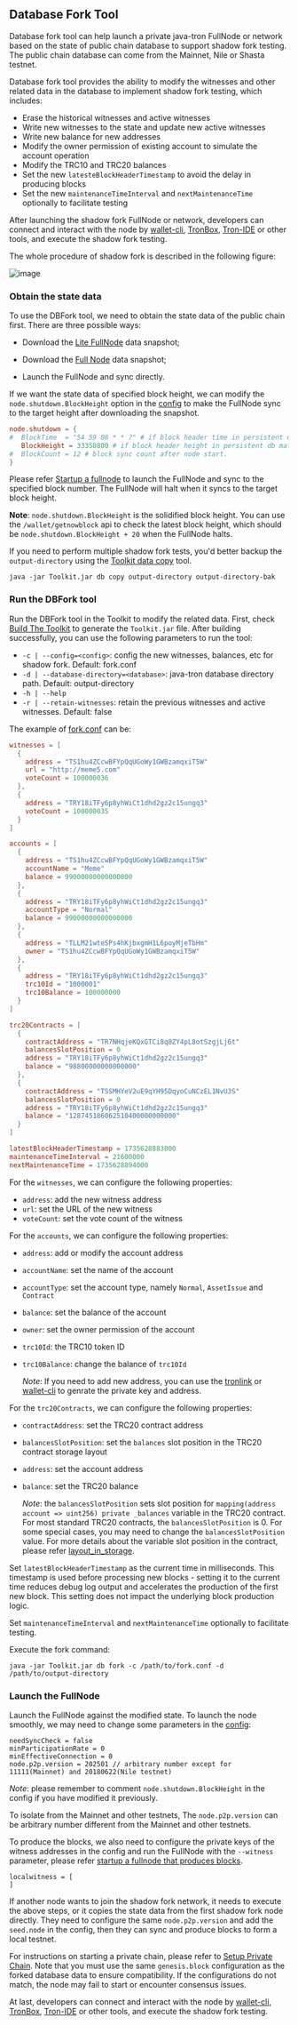 ## Database Fork Tool
Database fork tool can help launch a private java-tron FullNode or network based on the state of public chain database to support shadow fork testing.
The public chain database can come from the Mainnet, Nile or Shasta testnet.

Database fork tool provides the ability to modify the witnesses and other related data in the database to
implement shadow fork testing, which includes:
- Erase the historical witnesses and active witnesses
- Write new witnesses to the state and update new active witnesses
- Write new balance for new addresses
- Modify the owner permission of existing account to simulate the account operation
- Modify the TRC10 and TRC20 balances
- Set the new `latesteBlockHeaderTimestamp` to avoid the delay in producing blocks
- Set the new `maintenanceTimeInterval` and `nextMaintenanceTime` optionally to facilitate testing

After launching the shadow fork FullNode or network,
developers can connect and interact with the node by [wallet-cli](https://tronprotocol.github.io/documentation-en/clients/wallet-cli/),
[TronBox](https://developers.tron.network/reference/what-is-tronbox), [Tron-IDE](https://developers.tron.network/docs/tron-ide) or other tools, and execute the shadow fork testing.

The whole procedure of shadow fork is described in the following figure:

![image](../../images/shadow-fork.png)

### Obtain the state data
To use the DBFork tool, we need to obtain the state data of the public chain first. There are three possible ways:

- Download the [Lite FullNode](https://tronprotocol.github.io/documentation-en/using_javatron/backup_restore/#lite-fullnode-data-snapshot) data snapshot;

- Download the [Full Node](https://tronprotocol.github.io/documentation-en/using_javatron/backup_restore/#fullnode-data-snapshot) data snapshot;

- Launch the FullNode and sync directly.

If we want the state data of specified block height, we can modify the `node.shutdown.BlockHeight` option in the [config](https://github.com/tronprotocol/tron-deployment/blob/master/main_net_config.conf) to make the FullNode sync to the target height after downloading the snapshot.
```conf
node.shutdown = {
#  BlockTime  = "54 59 08 * * ?" # if block header time in persistent db matched.
   BlockHeight = 33350800 # if block header height in persistent db matched.
#  BlockCount = 12 # block sync count after node start.
}
```

Please refer [Startup a fullnode](https://tronprotocol.github.io/documentation-en/using_javatron/installing_javatron/#startup-a-fullnode) to launch the FullNode and sync to the specified block number. The FullNode will halt when it syncs to the target block height.

**Note**: `node.shutdown.BlockHeight` is the solidified block height. You can use the `/wallet/getnowblock` api to check the latest block height, which should be `node.shutdown.BlockHeight + 20` when the FullNode halts.

If you need to perform multiple shadow fork tests, you'd better backup the `output-directory` using the [Toolkit data copy](https://tronprotocol.github.io/documentation-en/using_javatron/toolkit/#data-copy) tool.
```shell
java -jar Toolkit.jar db copy output-directory output-directory-bak
```

### Run the DBFork tool
Run the DBFork tool in the Toolkit to modify the related data. First, check [Build The Toolkit](README.md#build-the-toolkit) to generate the `Toolkit.jar` file. After building successfully, you can use the following parameters to run the tool:
- `-c | --config=<config>`: config the new witnesses, balances, etc for shadow
  fork. Default: fork.conf
- `-d | --database-directory=<database>`: java-tron database directory path. Default: output-directory
- `-h | --help`
- `-r | --retain-witnesses`: retain the previous witnesses and active witnesses. Default: false

The example of [fork.conf](../../conf/fork.conf) can be:

```conf
witnesses = [
  {
    address = "TS1hu4ZCcwBFYpQqUGoWy1GWBzamqxiT5W"
    url = "http://meme5.com"
    voteCount = 100000036
  },
  {
    address = "TRY18iTFy6p8yhWiCt1dhd2gz2c15ungq3"
    voteCount = 100000035
  }
]

accounts = [
  {
    address = "TS1hu4ZCcwBFYpQqUGoWy1GWBzamqxiT5W"
    accountName = "Meme"
    balance = 99000000000000000
  },
  {
    address = "TRY18iTFy6p8yhWiCt1dhd2gz2c15ungq3"
    accountType = "Normal"
    balance = 99000000000000000
  },
  {
    address = "TLLM21wteSPs4hKjbxgmH1L6poyMjeTbHm"
    owner = "TS1hu4ZCcwBFYpQqUGoWy1GWBzamqxiT5W"
  },
  {
    address = "TRY18iTFy6p8yhWiCt1dhd2gz2c15ungq3"
    trc10Id = "1000001"
    trc10Balance = 100000000
  }
]

trc20Contracts = [
  {
    contractAddress = "TR7NHqjeKQxGTCi8q8ZY4pL8otSzgjLj6t"
    balancesSlotPosition = 0
    address = "TRY18iTFy6p8yhWiCt1dhd2gz2c15ungq3"
    balance = "98800000000000000"
  },
  {
    contractAddress = "TSSMHYeV2uE9qYH95DqyoCuNCzEL1NvU3S"
    balancesSlotPosition = 0
    address = "TRY18iTFy6p8yhWiCt1dhd2gz2c15ungq3"
    balance = "128745186062510400000000000"
  }
]

latestBlockHeaderTimestamp = 1735628883000
maintenanceTimeInterval = 21600000
nextMaintenanceTime = 1735628894000
```

For the `witnesses`, we can configure the following properties:
- `address`: add the new witness address
- `url`: set the URL of the new witness
- `voteCount`: set the vote count of the witness

For the `accounts`, we can configure the following properties:
- `address`:  add or modify the account address
- `accountName`: set the name of the account
- `accountType`: set the account type, namely `Normal`, `AssetIssue` and `Contract`
- `balance`: set the balance of the account
- `owner`: set the owner permission of the account
- `trc10Id`: the TRC10 token ID
- `trc10Balance`: change the balance of `trc10Id`

  *Note*: If you need to add new address, you can use the [tronlink](https://www.tronlink.org/) or [wallet-cli](https://github.com/tronprotocol/wallet-cli?tab=readme-ov-file#account-related-commands) to genrate the private key and address.

For the `trc20Contracts`, we can configure the following properties:
- `contractAddress`: set the TRC20 contract address
- `balancesSlotPosition`: set the `balances` slot position in the TRC20 contract storage layout
- `address`: set the account address
- `balance`: set the TRC20 balance

  *Note*: the `balancesSlotPosition` sets slot position for
  `mapping(address account => uint256) private _balances` variable in the TRC20 contract.
  For most standard TRC20 contracts, the `balancesSlotPosition` is 0. For some special cases,
  you may need to change the `balancesSlotPosition` value. For more details about the variable slot position
  in the contract, please refer [layout_in_storage](https://docs.soliditylang.org/en/latest/internals/layout_in_storage.html).

Set `latestBlockHeaderTimestamp` as the current time in milliseconds. This timestamp is used before processing new blocks - setting it to the current time reduces debug log output and accelerates the production of the first new block. This setting does not impact the underlying block production logic.

Set `maintenanceTimeInterval` and `nextMaintenanceTime` optionally to facilitate testing.

Execute the fork command:
```shell script
java -jar Toolkit.jar db fork -c /path/to/fork.conf -d /path/to/output-directory
```

### Launch the FullNode
Launch the FullNode against the modified state. To launch the node smoothly, we may need to change some parameters in the [config](https://github.com/tronprotocol/tron-deployment/blob/master/main_net_config.conf):
```config
needSyncCheck = false
minParticipationRate = 0
minEffectiveConnection = 0
node.p2p.version = 202501 // arbitrary number except for 11111(Mainnet) and 20180622(Nile testnet)
```
*Note*: please remember to comment `node.shutdown.BlockHeight` in the config if you have modified it previously.

To isolate from the Mainnet and other testnets, The `node.p2p.version` can be arbitrary number different from the Mainnet and other testnets.

To produce the blocks, we also need to configure the private keys of the witness addresses in the config and run the FullNode with the `--witness` parameter, please refer [startup a fullnode that produces blocks](https://tronprotocol.github.io/documentation-en/using_javatron/installing_javatron/#startup-a-fullnode-that-produces-blocks).
```config
localwitness = [
]
```

If another node wants to join the shadow fork network, it needs to execute the above steps, or it copies the state data from the first shadow fork node directly. They need to configure the same `node.p2p.version` and add the `seed.node` in the config, then they can sync and produce blocks to form a local testnet.

For instructions on starting a private chain, please refer to [Setup Private Chain](../../private_net/README.md). Note that you must use the same `genesis.block` configuration as the forked database data to ensure compatibility. If the configurations do not match, the node may fail to start or encounter consensus issues.

At last, developers can connect and interact with the node by [wallet-cli](https://tronprotocol.github.io/documentation-en/clients/wallet-cli/),
[TronBox](https://developers.tron.network/reference/what-is-tronbox), [Tron-IDE](https://developers.tron.network/docs/tron-ide) or other tools, and execute the shadow fork testing.

